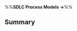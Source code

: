<link rel="stylesheet" href="{{baseUrl}}/css/textbook.css">

<div class="website-content">

%%**SDLC Process Models →**%%

## Summary

<div id="main">

<include src="recap/embed.md" />

</div>

</div>
